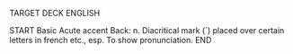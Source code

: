 TARGET DECK
ENGLISH

START
Basic
Acute accent
Back: n. Diacritical mark (´) placed over certain letters in french etc., esp. To show pronunciation.
END
